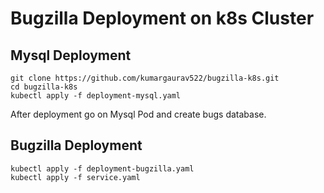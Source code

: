 # Bugzilla Deployment on k8s Cluster

## Mysql Deployment 
```
git clone https://github.com/kumargaurav522/bugzilla-k8s.git
cd bugzilla-k8s
kubectl apply -f deployment-mysql.yaml
```

After deployment go on Mysql Pod and create bugs database.

## Bugzilla Deployment

```
kubectl apply -f deployment-bugzilla.yaml
kubectl apply -f service.yaml
```


